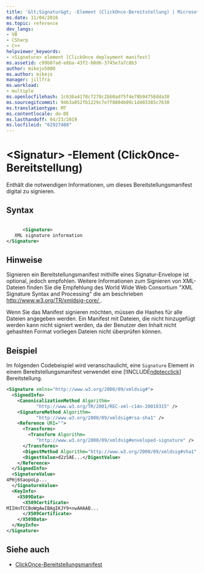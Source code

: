 ```yaml
---
title: '&lt;Signatur&gt; -Element (ClickOnce-Bereitstellung) | Microsoft-Dokumentation'
ms.date: 11/04/2016
ms.topic: reference
dev_langs:
- VB
- CSharp
- C++
helpviewer_keywords:
- <Signature> element [ClickOnce deployment manifest]
ms.assetid: c99b07ad-e8ba-43f2-b0d6-3745e7a7c8b3
author: mikejo5000
ms.author: mikejo
manager: jillfra
ms.workload:
- multiple
ms.openlocfilehash: 1c636a4178cf278c2bb0ad75f4e78b94758dda30
ms.sourcegitcommit: 94b3a052fb1229c7e7f8804b09c1d403385c7630
ms.translationtype: MT
ms.contentlocale: de-DE
ms.lasthandoff: 04/23/2019
ms.locfileid: "62927488"
---
```

# <a name="ltsignaturegt-element-clickonce-deployment"></a>&lt;Signatur&gt; -Element (ClickOnce-Bereitstellung)
Enthält die notwendigen Informationen, um dieses Bereitstellungsmanifest digital zu signieren.

## <a name="syntax"></a>Syntax

```xml

      <Signature> 
   XML signature information 
</Signature>
```

## <a name="remarks"></a>Hinweise
 Signieren ein Bereitstellungsmanifest mithilfe eines Signatur-Envelope ist optional, jedoch empfohlen. Weitere Informationen zum Signieren von XML-Dateien finden Sie die Empfehlung des World Wide Web Consortium "XML Signature Syntax and Processing" die am beschrieben [ http://www.w3.org/TR/xmldsig-core/ ](http://www.w3.org/TR/xmldsig-core/).

 Wenn Sie das Manifest signieren möchten, müssen die Hashes für alle Dateien angegeben werden. Ein Manifest mit Dateien, die nicht hinzugefügt werden kann nicht signiert werden, da der Benutzer den Inhalt nicht gehashten Format vorliegen Dateien nicht überprüfen können.

## <a name="example"></a>Beispiel
 Im folgenden Codebeispiel wird veranschaulicht, eine `Signature` Element in einem Bereitstellungsmanifest verwendet eine [!INCLUDE[ndptecclick](../deployment/includes/ndptecclick_md.md)] Bereitstellung.

```xml
<Signature xmlns="http://www.w3.org/2000/09/xmldsig#">
  <SignedInfo>
    <CanonicalizationMethod Algorithm=
           "http://www.w3.org/TR/2001/REC-xml-c14n-20010315" />
    <SignatureMethod Algorithm=
           "http://www.w3.org/2000/09/xmldsig#rsa-sha1" />
    <Reference URI="">
      <Transforms>
        <Transform Algorithm=
           "http://www.w3.org/2000/09/xmldsig#enveloped-signature" />
      </Transforms>
      <DigestMethod Algorithm="http://www.w3.org/2000/09/xmldsig#sha1" />
      <DigestValue>d2z5AE...</DigestValue>
    </Reference>
  </SignedInfo>
  <SignatureValue>
4PHj6SaopoLp...
  </SignatureValue>
  <KeyInfo>
    <X509Data>
      <X509Certificate>
MIIHnTCCBoWgAwIBAgIKJY9+nwAHAAB...
      </X509Certificate>
    </X509Data>
  </KeyInfo>
</Signature>
```

## <a name="see-also"></a>Siehe auch
- [ClickOnce-Bereitstellungsmanifest](../deployment/clickonce-deployment-manifest.md)